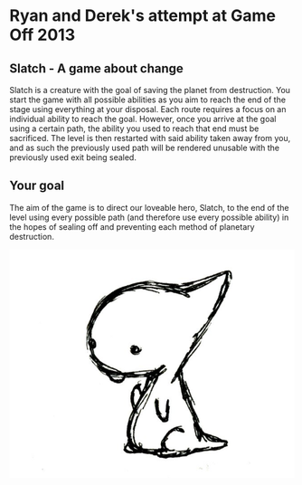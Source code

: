 Ryan and Derek's attempt at Game Off 2013
=========================================

Slatch - A game about change
----------------------------

Slatch is a creature with the goal of saving the planet from destruction. 
You start the game with all possible abilities as you aim to reach the end of the stage using everything at your disposal.
Each route requires a focus on an individual ability to reach the goal. However, once you arrive at the goal using a certain path, the ability you used to reach that end must be sacrificed.
The level is then restarted with said ability taken away from you, and as such the previously used path will be rendered unusable with the previously used exit being sealed.

Your goal
---------

The aim of the game is to direct our loveable hero, Slatch, to the end of the level using every possible path (and therefore use every possible ability) in the hopes of sealing off and preventing each method of planetary destruction.

![cute](https://github.com/TheDerek/game-off-2013/blob/master/assests/concept/cuteMonster.jpg?raw=true)
